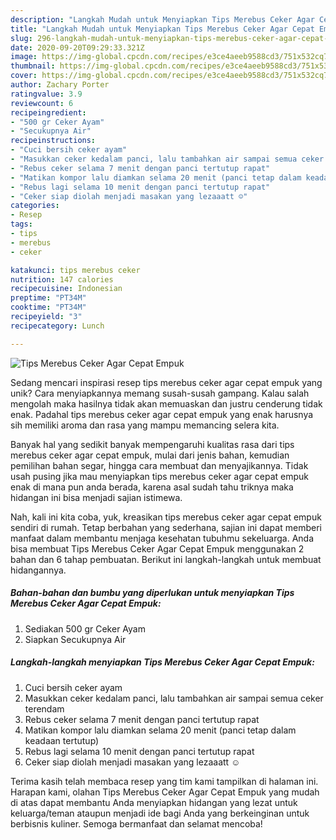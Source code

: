 ```yaml
---
description: "Langkah Mudah untuk Menyiapkan Tips Merebus Ceker Agar Cepat Empuk, Enak Banget"
title: "Langkah Mudah untuk Menyiapkan Tips Merebus Ceker Agar Cepat Empuk, Enak Banget"
slug: 296-langkah-mudah-untuk-menyiapkan-tips-merebus-ceker-agar-cepat-empuk-enak-banget
date: 2020-09-20T09:29:33.321Z
image: https://img-global.cpcdn.com/recipes/e3ce4aeeb9588cd3/751x532cq70/tips-merebus-ceker-agar-cepat-empuk-foto-resep-utama.jpg
thumbnail: https://img-global.cpcdn.com/recipes/e3ce4aeeb9588cd3/751x532cq70/tips-merebus-ceker-agar-cepat-empuk-foto-resep-utama.jpg
cover: https://img-global.cpcdn.com/recipes/e3ce4aeeb9588cd3/751x532cq70/tips-merebus-ceker-agar-cepat-empuk-foto-resep-utama.jpg
author: Zachary Porter
ratingvalue: 3.9
reviewcount: 6
recipeingredient:
- "500 gr Ceker Ayam"
- "Secukupnya Air"
recipeinstructions:
- "Cuci bersih ceker ayam"
- "Masukkan ceker kedalam panci, lalu tambahkan air sampai semua ceker terendam"
- "Rebus ceker selama 7 menit dengan panci tertutup rapat"
- "Matikan kompor lalu diamkan selama 20 menit (panci tetap dalam keadaan tertutup)"
- "Rebus lagi selama 10 menit dengan panci tertutup rapat"
- "Ceker siap diolah menjadi masakan yang lezaaatt ☺"
categories:
- Resep
tags:
- tips
- merebus
- ceker

katakunci: tips merebus ceker 
nutrition: 147 calories
recipecuisine: Indonesian
preptime: "PT34M"
cooktime: "PT34M"
recipeyield: "3"
recipecategory: Lunch

---
```



![Tips Merebus Ceker Agar Cepat Empuk](https://img-global.cpcdn.com/recipes/e3ce4aeeb9588cd3/751x532cq70/tips-merebus-ceker-agar-cepat-empuk-foto-resep-utama.jpg)

Sedang mencari inspirasi resep tips merebus ceker agar cepat empuk yang unik? Cara menyiapkannya memang susah-susah gampang. Kalau salah mengolah maka hasilnya tidak akan memuaskan dan justru cenderung tidak enak. Padahal tips merebus ceker agar cepat empuk yang enak harusnya sih memiliki aroma dan rasa yang mampu memancing selera kita.

Banyak hal yang sedikit banyak mempengaruhi kualitas rasa dari tips merebus ceker agar cepat empuk, mulai dari jenis bahan, kemudian pemilihan bahan segar, hingga cara membuat dan menyajikannya. Tidak usah pusing jika mau menyiapkan tips merebus ceker agar cepat empuk enak di mana pun anda berada, karena asal sudah tahu triknya maka hidangan ini bisa menjadi sajian istimewa.




Nah, kali ini kita coba, yuk, kreasikan tips merebus ceker agar cepat empuk sendiri di rumah. Tetap berbahan yang sederhana, sajian ini dapat memberi manfaat dalam membantu menjaga kesehatan tubuhmu sekeluarga. Anda bisa membuat Tips Merebus Ceker Agar Cepat Empuk menggunakan 2 bahan dan 6 tahap pembuatan. Berikut ini langkah-langkah untuk membuat hidangannya.

<!--inarticleads1-->

##### Bahan-bahan dan bumbu yang diperlukan untuk menyiapkan Tips Merebus Ceker Agar Cepat Empuk:

1. Sediakan 500 gr Ceker Ayam
1. Siapkan Secukupnya Air




<!--inarticleads2-->

##### Langkah-langkah menyiapkan Tips Merebus Ceker Agar Cepat Empuk:

1. Cuci bersih ceker ayam
1. Masukkan ceker kedalam panci, lalu tambahkan air sampai semua ceker terendam
1. Rebus ceker selama 7 menit dengan panci tertutup rapat
1. Matikan kompor lalu diamkan selama 20 menit (panci tetap dalam keadaan tertutup)
1. Rebus lagi selama 10 menit dengan panci tertutup rapat
1. Ceker siap diolah menjadi masakan yang lezaaatt ☺




Terima kasih telah membaca resep yang tim kami tampilkan di halaman ini. Harapan kami, olahan Tips Merebus Ceker Agar Cepat Empuk yang mudah di atas dapat membantu Anda menyiapkan hidangan yang lezat untuk keluarga/teman ataupun menjadi ide bagi Anda yang berkeinginan untuk berbisnis kuliner. Semoga bermanfaat dan selamat mencoba!
